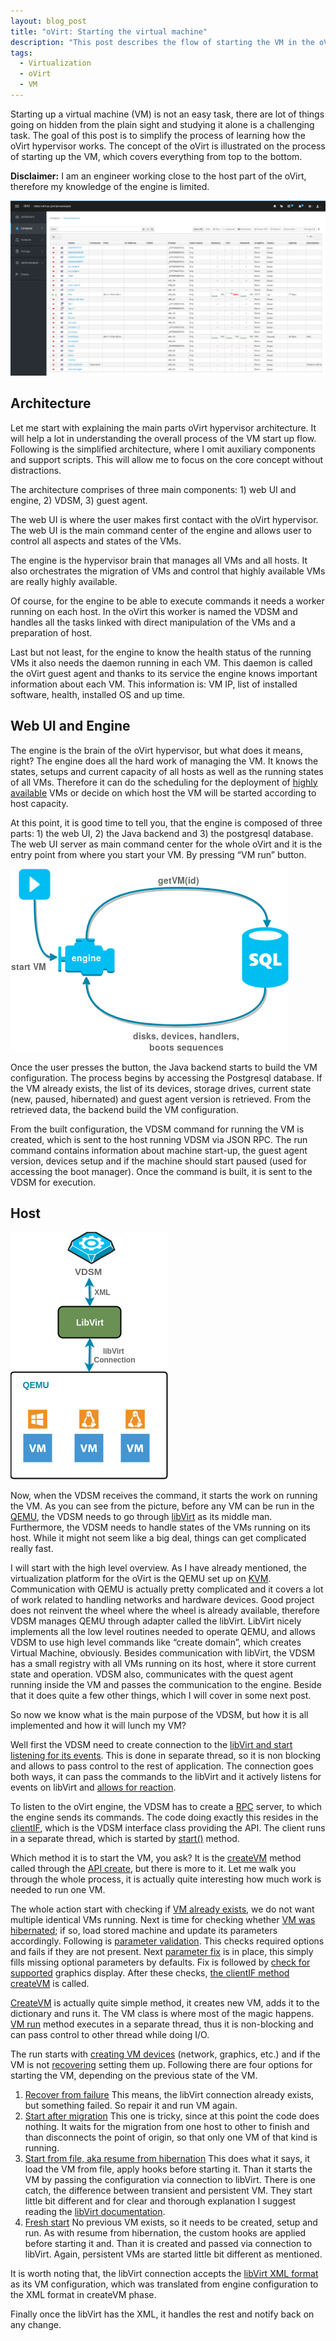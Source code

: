 ```yaml
---
layout: blog_post
title: "oVirt: Starting the virtual machine"
description: "This post describes the flow of starting the VM in the oVirt hypervisor environment."
tags:
  - Virtualization
  - oVirt
  - VM
---
```


Starting up a virtual machine (VM) is not an easy task, there are lot of things going on hidden from the plain sight and studying it alone is a challenging task. The goal of this post is to simplify the process of learning how the oVirt hypervisor works. The concept of the oVirt is illustrated on the process of starting up the VM, which covers everything from top to the bottom.

**Disclaimer:** I am an engineer working close to the host part of the oVirt, therefore my knowledge of the engine is limited.

![ovirt web admin](/assets/images/ovirt/webadmin.png)

## Architecture

Let me start with explaining the main parts oVirt hypervisor architecture. It will help a lot in understanding the overall process of the VM start up flow. Following is the simplified architecture, where I omit auxiliary components and support scripts. This will allow me to focus on the core concept without distractions.

The architecture comprises of three main components: 1) web UI and engine, 2) VDSM, 3) guest agent.

The web UI is where the user makes first contact with the oVirt hypervisor. The web UI is the main command center of the engine and allows user to control all aspects and states of the VMs.

The engine is the hypervisor brain that manages all VMs and all hosts. It also orchestrates the migration of VMs and control that highly available VMs are really highly available.

Of course, for the engine to be able to execute commands it needs a worker running on each host. In the oVirt this worker is named the VDSM and handles all the tasks linked with direct manipulation of the VMs and a preparation of host.

Last but not least, for the engine to know the health status of the running VMs it also needs the daemon running in each VM. This daemon is called the oVirt guest agent and thanks to its service the engine knows important information about each VM. This information is: VM IP, list of installed software, health, installed OS and up time.

## Web UI and Engine

The engine is the brain of the oVirt hypervisor, but what does it means, right? The engine does all the hard work of managing the VM. It knows the states, setups and current capacity of all hosts as well as the running states of all VMs. Therefore it can do the scheduling for the deployment of [highly available](https://en.wikipedia.org/wiki/High_availability) VMs or decide on which host the VM will be started according to host capacity.

At this point, it is good time to tell you, that the engine is composed of three parts: 1) the web UI, 2) the Java backend and 3) the postgresql database. The web UI server as main command center for the whole oVirt and it is the entry point from where you start your VM. By pressing “VM run” button.

![ovirt engine](/assets/images/ovirt/ovirt-engine.png)

Once the user presses the button, the Java backend starts to build the VM configuration. The process begins by accessing the Postgresql database. If the VM already exists, the list of its  devices, storage drives, current state (new, paused, hibernated) and guest agent version is retrieved. From the retrieved data, the backend build the VM configuration.

From the built configuration, the VDSM command for running the VM is created, which is sent to the host running VDSM via JSON RPC. The run command contains information about machine start-up, the guest agent version, devices setup and if the machine should start paused (used for accessing the boot manager). Once the command is built, it is sent to the VDSM for execution.

## Host

![VDSM and QEMU](/assets/images/ovirt/vdsm-libvirt-qemu.png)

Now, when the VDSM receives the command, it starts the work on running the VM. As you can see from the picture, before any VM can be run in the [QEMU](https://www.qemu.org), the VDSM needs to go through [libVirt](https://libvirt.org) as its middle man. Furthermore, the VDSM needs to handle states of the VMs running on its host. While it might not seem like a big deal, things can get complicated really fast.

I will start with the high level overview. As I have already mentioned, the virtualization platform for the oVirt is the QEMU set up on [KVM](https://www.linux-kvm.org). Communication with QEMU is actually pretty complicated and it covers a lot of work related to handling networks and hardware devices. Good project does not reinvent the wheel where the wheel is already available, therefore VDSM manages QEMU through adapter called the libVirt. LibVirt nicely implements all the low level routines needed to operate QEMU, and allows VDSM to use high level commands like “create domain”, which creates Virtual Machine, obviously. Besides communication with libVirt, the VDSM has a small registry with all VMs running on its host, where it store current state and operation. VDSM also, communicates with the quest agent running inside the VM and passes the communication to the engine. Beside that it does quite a few other things, which I will cover in some next post.

So now we know what is the main purpose of the VDSM, but how it is all implemented and how it will lunch my VM?

Well first the VDSM need to create connection to the [libVirt and start listening for its events](https://github.com/oVirt/vdsm/blob/1b5dfb9dec2a8de8577ac8a939120306df3d5565/lib/vdsm/libvirtconnection.py#L45). This is done in separate thread, so it is non blocking and allows to pass control to the rest of application. The connection goes both ways, it can pass the commands to the libVirt and it actively listens for events on libVirt and [allows for reaction](https://github.com/oVirt/vdsm/blob/1b5dfb9dec2a8de8577ac8a939120306df3d5565/lib/vdsm/clientIF.py#L522).

To listen to the oVirt engine, the VDSM has to create a [RPC](https://en.wikipedia.org/wiki/Remote_procedure_call) server, to which the engine sends its commands. The code doing exactly this resides in the [clientIF](https://github.com/oVirt/vdsm/blob/c1147c232485f51ef972203f1a214439dd38a805/lib/vdsm/clientIF.py#L67), which is the VDSM interface class providing the API. The client runs in a separate thread, which is started by [start()](https://github.com/oVirt/vdsm/blob/c1147c232485f51ef972203f1a214439dd38a805/lib/vdsm/clientIF.py#L319) method.

Which method it is to start the VM, you ask? It is the [createVM](https://github.com/oVirt/vdsm/blob/c1147c232485f51ef972203f1a214439dd38a805/lib/vdsm/clientIF.py#L451) method called through the [API create](https://github.com/oVirt/vdsm/blob/2e1c061429bee3fd829cd71ba0d6e7e088ec5406/lib/vdsm/API.py#L161), but there is more to it. Let me walk you through the whole process, it is actually quite interesting how much work is needed to run one VM.

The whole action start with checking if [VM already exists](https://github.com/oVirt/vdsm/blob/2e1c061429bee3fd829cd71ba0d6e7e088ec5406/lib/vdsm/API.py#L170), we do not want multiple identical VMs running. Next is time for checking whether [VM was hibernated](https://github.com/oVirt/vdsm/blob/2e1c061429bee3fd829cd71ba0d6e7e088ec5406/lib/vdsm/API.py#L174); if so, load stored machine and update its parameters accordingly. Following is [parameter validation](https://github.com/oVirt/vdsm/blob/2e1c061429bee3fd829cd71ba0d6e7e088ec5406/lib/vdsm/API.py#L197). This checks required options and fails if they are not present. Next [parameter fix](https://github.com/oVirt/vdsm/blob/2e1c061429bee3fd829cd71ba0d6e7e088ec5406/lib/vdsm/API.py#L199) is in place, this simply fills missing optional parameters by defaults. Fix is followed by [check for supported](https://github.com/oVirt/vdsm/blob/2e1c061429bee3fd829cd71ba0d6e7e088ec5406/lib/vdsm/API.py#L201) graphics display. After these checks, [the clientIF method createVM](https://github.com/oVirt/vdsm/blob/2e1c061429bee3fd829cd71ba0d6e7e088ec5406/lib/vdsm/clientIF.py#L451) is called.

[CreateVM](https://github.com/oVirt/vdsm/blob/2e1c061429bee3fd829cd71ba0d6e7e088ec5406/lib/vdsm/clientIF.py#L451) is actually quite simple method, it creates new VM, adds it to the dictionary and runs it. The VM class is where most of the magic happens. [VM run](https://github.com/oVirt/vdsm/blob/c1147c232485f51ef972203f1a214439dd38a805/lib/vdsm/virt/vm.py#L2307) method executes in a separate thread, thus it is non-blocking and can pass control to other thread while doing I/O.

The run starts with [creating VM devices](https://github.com/oVirt/vdsm/blob/c1147c232485f51ef972203f1a214439dd38a805/lib/vdsm/virt/vm.py#L2313) (network, graphics, etc.) and if the VM is not [recovering](https://github.com/oVirt/vdsm/blob/c1147c232485f51ef972203f1a214439dd38a805/lib/vdsm/virt/vm.py#L2322) setting them up. Following there are four options for starting the VM, depending on the previous state of the VM.

1. [Recover from failure](https://github.com/oVirt/vdsm/blob/c1147c232485f51ef972203f1a214439dd38a805/lib/vdsm/virt/vm.py#L2325)
    This means, the libVirt connection already exists, but something failed. So repair it and run VM again.
2. [Start after migration](https://github.com/oVirt/vdsm/blob/c1147c232485f51ef972203f1a214439dd38a805/lib/vdsm/virt/vm.py#L2337)
    This one is tricky, since at this point the code does nothing. It waits for the migration from one host to other to finish and than disconnects the point of origin, so that only one VM of that kind is running.
3. [Start from file, aka resume from hibernation](https://github.com/oVirt/vdsm/blob/c1147c232485f51ef972203f1a214439dd38a805/lib/vdsm/virt/vm.py#L2339)
    This does what it says, it load the VM from file, apply hooks before starting it. Than it starts the VM by passing the configuration via connection to libVirt. There is one catch, the difference between transient and persistent VM. They start little bit different and for clear and thorough explanation I suggest reading the [libVirt documentation](https://wiki.libvirt.org/page/VM_lifecycle).
4. [Fresh start](https://github.com/oVirt/vdsm/blob/c1147c232485f51ef972203f1a214439dd38a805/lib/vdsm/virt/vm.py#L2375)
    No previous VM exists, so it needs to be created, setup and run. As with resume from hibernation, the custom hooks are applied before starting it and. Than it is created and passed via connection to libVirt. Again, persistent VMs are started little bit different as mentioned.

It is worth noting that, the libVirt connection accepts the [libVirt XML format](https://libvirt.org/formatdomain.html) as its VM configuration, which was translated from engine configuration to the XML format in createVM phase.

Finally once the libVirt has the XML, it handles the rest and notify back on any change.

